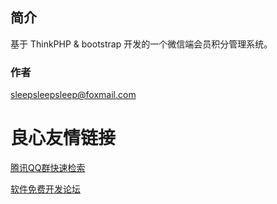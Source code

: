 
## 简介
基于 ThinkPHP & bootstrap 开发的一个微信端会员积分管理系统。

### 作者
sleepsleepsleep@foxmail.com

 # 良心友情链接

[腾讯QQ群快速检索](http://u.720life.cn/s/8cf73f7c)

[软件免费开发论坛](http://u.720life.cn/s/bbb01dc0)